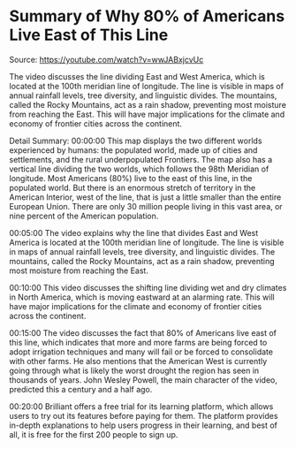# Summary of Why 80% of Americans Live East of This Line

Source: https://youtube.com/watch?v=wwJABxjcvUc

The video discusses the line dividing East and West America, which is located at the 100th meridian line of longitude. The line is visible in maps of annual rainfall levels, tree diversity, and linguistic divides. The mountains, called the Rocky Mountains, act as a rain shadow, preventing most moisture from reaching the East. This will have major implications for the climate and economy of frontier cities across the continent.

Detail Summary: 
00:00:00
This map displays the two different worlds experienced by humans: the populated world, made up of cities and settlements, and the rural underpopulated Frontiers. The map also has a vertical line dividing the two worlds, which follows the 98th Meridian of longitude. Most Americans (80%) live to the east of this line, in the populated world. But there is an enormous stretch of territory in the American Interior, west of the line, that is just a little smaller than the entire European Union. There are only 30 million people living in this vast area, or nine percent of the American population.

00:05:00
The video explains why the line that divides East and West America is located at the 100th meridian line of longitude. The line is visible in maps of annual rainfall levels, tree diversity, and linguistic divides. The mountains, called the Rocky Mountains, act as a rain shadow, preventing most moisture from reaching the East.

00:10:00
This video discusses the shifting line dividing wet and dry climates in North America, which is moving eastward at an alarming rate. This will have major implications for the climate and economy of frontier cities across the continent.

00:15:00
The video discusses the fact that 80% of Americans live east of this line, which indicates that more and more farms are being forced to adopt irrigation techniques and many will fail or be forced to consolidate with other farms. He also mentions that the American West is currently going through what is likely the worst drought the region has seen in thousands of years. John Wesley Powell, the main character of the video, predicted this a century and a half ago.

00:20:00
Brilliant offers a free trial for its learning platform, which allows users to try out its features before paying for them. The platform provides in-depth explanations to help users progress in their learning, and best of all, it is free for the first 200 people to sign up.

